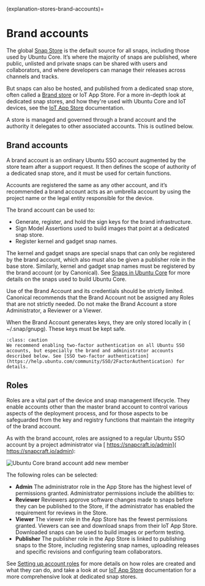 (explanation-stores-brand-accounts)=
# Brand accounts

The global [Snap Store](https://snapcraft.io/store) is the default source for all snaps, including those used by Ubuntu Core. It’s where the majority of snaps are published, where public, unlisted and private snaps can be shared with users and collaborators, and where developers can manage their releases across channels and tracks.

But snaps can also be hosted, and published from a dedicated snap store, often called a [Brand store](/explanation/stores/dedicated-snap-store) or IoT App Store. For a more in-depth look at dedicated snap stores, and how they're used with Ubuntu Core and IoT devices, see the [IoT App Store](https://ubuntu.com/core/services/guide/iot-app-store-intro) documentation.

A store is managed and governed through a brand account and the authority it delegates to other associated accounts. This is outlined below.

## Brand accounts

A brand account is an ordinary Ubuntu SSO account augmented by the store team after a support request. It then defines the scope of authority of a dedicated snap store, and it must be used for certain functions.

Accounts are registered the same as any other account, and it’s recommended a brand account acts as an umbrella account by using the project name or the legal entity responsible for the device.

The brand account can be used to:

* Generate, register, and hold the sign keys for the brand infrastructure.
* Sign Model Assertions used to build images that point at a dedicated snap store.
* Register kernel and gadget snap names.

The kernel and gadget snaps are special snaps that can only be registered by the brand account, which also must also be given a publisher role in the base store. Similarly, kernel and gadget snap names must be registered by the brand account (or by Canonical). See [Snaps in Ubuntu Core](/explanation/core-elements/snaps-in-ubuntu-core) for more details on the snaps used to build Ubuntu Core.

Use of the Brand Account and its credentials should be strictly limited. Canonical recommends that the Brand Account not be assigned any Roles that are not strictly needed. Do not make the Brand Account a store Administrator, a Reviewer or a Viewer.

When the Brand Account generates keys, they are only stored locally in ( ~/.snap/gnupg). These keys must be kept safe.

```{admonition} Enable two-factor authentication
:class: caution
We recommend enabling two-factor authentication on all Ubuntu SSO accounts, but especially the brand and administrator accounts described below. See [SSO two-factor authentication](https://help.ubuntu.com/community/SSO/2FactorAuthentication) for details.
```

## Roles

Roles are a vital part of the device and snap management lifecycle. They enable accounts other than the master brand account to control various aspects of the deployment process, and for those aspects to be safeguarded from the key and registry functions that maintain the integrity of the brand account.

As with the brand account, roles are assigned to a regular Ubuntu SSO account by a project administrator via [ https://snapcraft.io/admin]( https://snapcraft.io/admin):

![Ubuntu Core brand account add new member](https://assets.ubuntu.com/v1/a2ea6a4d-core-store.png)

The following roles can be selected:
- **Admin**
The administrator role in the App Store has the highest level of permissions granted. Administrator permissions include the abilities to:
- **Reviewer**
 Reviewers approve software changes made to snaps before they can be published to the Store, if the administrator has enabled the requirement for reviews in the Store.
- **Viewer**
The viewer role in the App Store has the fewest permissions granted. Viewers can see and download snaps from their IoT App Store. Downloaded snaps can be used to build images or perform testing.
- **Publisher**
The publisher role in the App Store is linked to publishing snaps to the Store, including registering snap names, uploading releases and specific revisions and configuring team collaborators.

See [Setting up account roles](https://ubuntu.com/core/services/guide/setting-up-account-roles) for more details on how roles are created and what they can do, and take a look at our [IoT App Store](https://ubuntu.com/core/services/guide/iot-app-store-intro) documentation for a more comprehensive look at dedicated snap stores.

